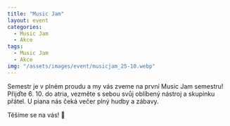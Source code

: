 ```yaml
---
title: "Music Jam"
layout: event
categories:
  - Music Jam
  - Akce
tags:
  - Music Jam
  - Akce
img: "/assets/images/event/musicjam_25-10.webp"
---
```


Semestr je v plném proudu a my vás zveme na první Music Jam semestru! Přijďte 6. 10. do atria, vezměte s sebou svůj oblíbený nástroj a skupinku přátel. U piana nás čeká večer plný hudby a zábavy.

Těšíme se na vás! 🎼